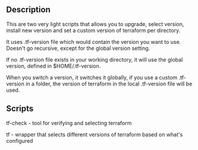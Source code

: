 Description
---

This are two very light scripts that allows you to upgrade, select version, install new version and set a custom version of terraform per directory.

It uses .tf-version file which would contain the version you want to use. Doesn't go recursive, except for the global version setting.

If no .tf-version file exists in your working directory, it will use the global version, defined in $HOME/.tf-version.

When you switch a version, it switches it globally, if you use a custom .tf-version in a folder, the version of terraform in the local .tf-version file will be used.

Scripts
---
tf-check - tool for verifying and selecting terraform

tf       - wrapper that selects different versions of terraform based on what's configured

